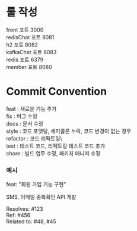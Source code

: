 # 룰 작성 ##

front   포트 3000 \
redisChat 포트 8081 \
h2        포트 8082 \
kafkaChat 포트 8083 \
redis 포트 6379 \
member 포트 8080



# Commit Convention ##

feat : 새로운 기능 추가\
fix : 버그 수정\
docs : 문서 수정\
style : 코드 포맷팅, 세미콜론 누락, 코드 변경이 없는 경우\
refactor : 코드 리펙토링\   
test : 테스트 코드, 리펙토링 테스트 코드 추가\
chore : 빌드 업무 수정, 패키지 매니저 수정

### 예시

feat: "회원 가입 기능 구현"

SMS, 이메일 중복확인 API 개발

Resolves: #123\
Ref: #456\
Related to: #48, #45